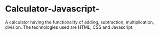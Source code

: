 # Calculator-Javascript-
A calculator having the functionality of adding, subtraction, multiplication, division. The technologies used are HTML, CSS and Javascript. 
